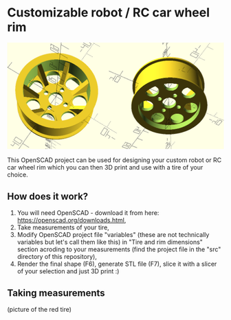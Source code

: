 # Customizable robot / RC car wheel rim

![Example rim design](img/rim_example_openscad.png?raw=true)

This OpenSCAD project can be used for designing your custom robot or RC car wheel rim which you can then 3D print and use with a tire of your choice.

## How does it work?
1. You will need OpenSCAD - download it from here: https://openscad.org/downloads.html,
2. Take measurements of your tire,
3. Modify OpenSCAD project file "variables" (these are not technically variables but let's call them like this) in "Tire and rim dimensions" section acroding to your measurements (find the project file in the "src" directory of this repository),
3. Render the final shape (F6), generate STL file (F7), slice it with a slicer of your selection and just 3D print :)

## Taking measurements

(picture of the red tire)
